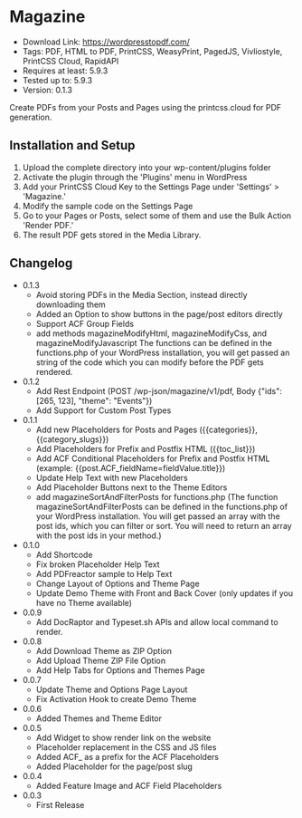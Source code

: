# Magazine

* Download Link: https://wordpresstopdf.com/
* Tags: PDF, HTML to PDF, PrintCSS, WeasyPrint, PagedJS, Vivliostyle, PrintCSS Cloud, RapidAPI
* Requires at least: 5.9.3
* Tested up to: 5.9.3
* Version: 0.1.3

Create PDFs from your Posts and Pages using the printcss.cloud for PDF generation.

## Installation and Setup

1. Upload the complete directory into your wp-content/plugins folder
2. Activate the plugin through the 'Plugins' menu in WordPress
3. Add your PrintCSS Cloud Key to the Settings Page under 'Settings' > 'Magazine.'
4. Modify the sample code on the Settings Page
5. Go to your Pages or Posts, select some of them and use the Bulk Action 'Render PDF.'
6. The result PDF gets stored in the Media Library.

## Changelog

- 0.1.3
    - Avoid storing PDFs in the Media Section, instead directly downloading them
	- Added an Option to show buttons in the page/post editors directly 
	- Support ACF Group Fields 
	- add methods magazineModifyHtml, magazineModifyCss, and magazineModifyJavascript
	  The functions can be defined in the functions.php of your WordPress installation, you will get passed an string of the code which you can modify before the PDF gets rendered.
- 0.1.2
    - Add Rest Endpoint (POST /wp-json/magazine/v1/pdf, Body {"ids": [265, 123], "theme": "Events"})
    - Add Support for Custom Post Types
- 0.1.1
    - Add new Placeholders for Posts and Pages ({{categories}}, {{category_slugs}})
    - Add Placeholders for Prefix and Postfix HTML ({{toc_list}})
    - Add ACF Conditional Placeholders for Prefix and Postfix HTML (example: {{post.ACF_fieldName=fieldValue.title}})
    - Update Help Text with new Placeholders 
    - Add Placeholder Buttons next to the Theme Editors
    - add magazineSortAndFilterPosts for functions.php (The function magazineSortAndFilterPosts can be defined in the functions.php of your WordPress installation. You will get passed an array with the post ids, which you can filter or sort. You will need to return an array with the post ids in your method.)
- 0.1.0
    - Add Shortcode
    - Fix broken Placeholder Help Text
    - Add PDFreactor sample to Help Text
    - Change Layout of Options and Theme Page
    - Update Demo Theme with Front and Back Cover (only updates if you have no Theme available)
- 0.0.9
    - Add DocRaptor and Typeset.sh APIs and allow local command to render.
- 0.0.8
    - Add Download Theme as ZIP Option
    - Add Upload Theme ZIP File Option
    - Add Help Tabs for Options and Themes Page
- 0.0.7
    - Update Theme and Options Page Layout
    - Fix Activation Hook to create Demo Theme
- 0.0.6
    - Added Themes and Theme Editor
- 0.0.5 
    - Add Widget to show render link on the website
    - Placeholder replacement in the CSS and JS files
    - Added ACF_ as a prefix for the ACF Placeholders
    - Added Placeholder for the page/post slug
- 0.0.4 
    - Added Feature Image and ACF Field Placeholders
- 0.0.3 
    - First Release